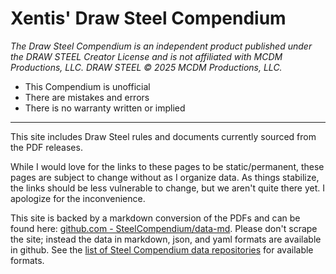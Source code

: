 # Xentis' Draw Steel Compendium

_The Draw Steel Compendium is an independent product published under the DRAW STEEL Creator License and is not 
affiliated with MCDM Productions, LLC. DRAW STEEL © 2025 MCDM Productions, LLC._ 

- This Compendium is unofficial
- There are mistakes and errors
- There is no warranty written or implied

---

This site includes Draw Steel rules and documents currently sourced from the PDF releases.

While I would love for the links to these pages to be static/permanent, these pages are subject to change without as I
organize data.  As things stabilize, the links should be less vulnerable to change, but we aren't quite there yet. I 
apologize for the inconvenience.

This site is backed by a markdown conversion of the PDFs and can be found here: 
[github.com - SteelCompendium/data-md](https://github.com/SteelCompendium/data-md). Please don't scrape the site; 
instead the data in markdown, json, and yaml formats are available in github.  See the 
[list of Steel Compendium data repositories](https://steelcompendium.io/#draw-steel-data) for available formats.
